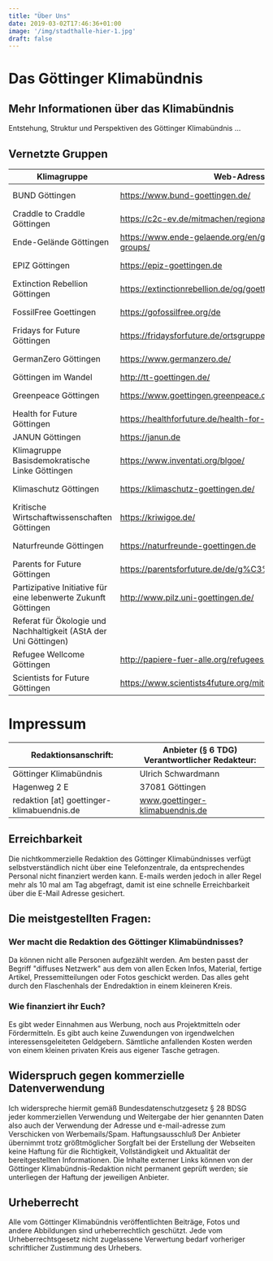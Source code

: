 ```yaml
---
title: "Über Uns"
date: 2019-03-02T17:46:36+01:00
image: '/img/stadthalle-hier-1.jpg'
draft: false
---
```


# Das Göttinger Klimabündnis
## Mehr Informationen über das Klimabündnis

 Entstehung, Struktur und Perspektiven des Göttinger Klimabündnis ...

## Vernetzte Gruppen
| Klimagruppe                                                    | Web-Adresse                                                  | Mail-Adresse                                  |
| -------------------------------------------------------------- | ------------------------------------------------------------ | --------------------------------------------- |
| BUND Göttingen                                                 | https://www.bund-goettingen.de/                              | mail [at] bund-goettingen.de                |
| Craddle to Craddle Göttingen                                   | https://c2c-ev.de/mitmachen/regionalgruppen/goettingen/      | goettingen [at] ehrenamt.c2c.ngo            |
| Ende-Gelände Göttingen                                         | https://www.ende-gelaende.org/en/get-involved/local-groups/  | goettingen [at] ende-gelaende.org           |
| EPIZ Göttingen                                                 | https://epiz-goettingen.de                                   | info [at] epiz-goettingen.de                |
| Extinction Rebellion Göttingen                                 | https://extinctionrebellion.de/og/goettingen/                | goettingen [at] extinctionrebellion.de      |
| FossilFree Goettingen                                          | https://gofossilfree.org/de                                  | fossilfreegoettingen [at] riseup.net        |
| Fridays for Future Göttingen                                   | https://fridaysforfuture.de/ortsgruppen/goettingen/          | fff_goettingen [at] riseup.net              |
| GermanZero Göttingen                                           | https://www.germanzero.de/                                   | goettingenzero [at] posteo.de               |
| Göttingen im Wandel                                            | http://tt-goettingen.de/                                     | info [at] tt-goettingen.de                  |
| Greenpeace Göttingen                                           | https://www.goettingen.greenpeace.de/                        | info [at] goettingen.greenpeace.de          |
| Health for Future Göttingen                                    | https://healthforfuture.de/health-for-future-ortsgruppen/    | healthforfuture_goe [at] posteo.de          |
| JANUN Göttingen                                                | https://janun.de                                             | joern [at] janun.de                         |
| Klimagruppe Basisdemokratische Linke Göttingen                 | https://www.inventati.org/blgoe/                             | klima-bl [at] riseup.net                    |
| Klimaschutz Göttingen                                          | https://klimaschutz-goettingen.de/                           | kontakt [at] klimaschutz-goettingen.de      |
| Kritische Wirtschaftwissenschaften Göttingen                   | https://kriwigoe.de/                                         | info [at] kriwigoe.de                       |
| Naturfreunde Göttingen                                         | https://naturfreunde-goettingen.de                           | info [at] naturfreunde-goettingen.de        |
| Parents for Future Göttingen                                   | https://parentsforfuture.de/de/g%C3%B6ttingen                | p4f-goe [at] lists.gwdg.de                  |
| Partizipative Initiative für eine lebenwerte Zukunft Göttingen | http://www.pilz.uni-goettingen.de/                           | info [at] pilz.uni-goettingen.de            |
| Referat für Ökologie und Nachhaltigkeit (AStA der Uni Göttingen) |                                                            | oekologie [at] asta.uni-goettingen.de       |
| Refugee Wellcome Göttingen                                     | http://papiere-fuer-alle.org/refugees-welcome-goettingen     | refugeewellcome [at] lists.riseup.net       |
| Scientists for Future Göttingen                                | https://www.scientists4future.org/mitmachen/regionalgruppen/ | goettingen [at] scientists4future.org       |

# Impressum

|Redaktionsanschrift:                        | Anbieter (§ 6 TDG) Verantwortlicher Redakteur:   |
|--------------------------------------------|--------------------------------------------------|
| Göttinger Klimabündnis                     | Ulrich Schwardmann                               |
| Hagenweg 2 E                               | 37081 Göttingen                                  |
| redaktion [at] goettinger-klimabuendnis.de | www.goettinger-klimabuendnis.de                  | 

## Erreichbarkeit 

Die nichtkommerzielle Redaktion des Göttinger Klimabündnisses verfügt selbstverständlich nicht über eine Telefonzentrale, da entsprechendes Personal nicht finanziert werden kann. E-mails werden jedoch in aller Regel mehr als 10 mal am Tag abgefragt, damit ist eine schnelle Erreichbarkeit über die E-Mail Adresse gesichert.

## Die meistgestellten Fragen:

### Wer macht die Redaktion des  Göttinger Klimabündnisses?
Da können nicht alle Personen aufgezählt werden. Am besten passt der Begriff "diffuses Netzwerk" aus dem von allen Ecken Infos, Material, fertige Artikel, Pressemitteilungen oder Fotos geschickt werden. Das alles geht durch den Flaschenhals der Endredaktion in einem kleineren Kreis.

### Wie finanziert ihr Euch?
Es gibt weder Einnahmen aus Werbung, noch aus Projektmitteln oder Fördermitteln. Es gibt auch keine Zuwendungen von irgendwelchen interessensgeleiteten Geldgebern. Sämtliche anfallenden Kosten werden von einem kleinen privaten Kreis aus eigener Tasche getragen.

## Widerspruch gegen kommerzielle Datenverwendung

Ich widerspreche hiermit gemäß Bundesdatenschutzgesetz § 28 BDSG jeder kommerziellen Verwendung und Weitergabe der hier genannten Daten also auch der Verwendung der Adresse und e-mail-adresse zum Verschicken von Werbemails/Spam.
Haftungsausschluß
Der Anbieter übernimmt trotz größtmöglicher Sorgfalt bei der Erstellung der Webseiten keine Haftung für die Richtigkeit, Vollständigkeit und Aktualität der bereitgestellten Informationen. 
Die Inhalte externer Links können von der Göttinger Klimabündnis-Redaktion nicht permanent geprüft werden; sie unterliegen der Haftung der jeweiligen Anbieter.

## Urheberrecht

Alle vom Göttinger Klimabündnis veröffentlichten Beiträge, Fotos und andere Abbildungen sind urheberrechtlich geschützt. Jede vom Urheberrechtsgesetz nicht zugelassene Verwertung bedarf vorheriger schriftlicher Zustimmung des Urhebers.
